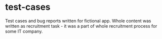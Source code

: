 # test-cases
Test cases and bug reports written for fictional app. Whole content was written as recruitment task - it was a part of whole recruitment process for some IT company.
